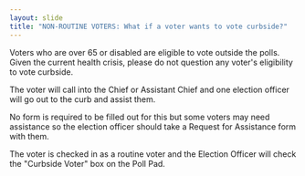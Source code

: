 ```yaml
---
layout: slide
title: "NON-ROUTINE VOTERS: What if a voter wants to vote curbside?"
---
```


Voters who are over 65 or disabled are eligible to vote outside the polls. Given the current health crisis, please do not question any voter&#39;s eligibility to vote curbside.

The voter will call into the Chief or Assistant Chief and one election officer will go out to the curb and assist them.

No form is required to be filled out for this but some voters may need assistance so the election officer should take a Request for Assistance form with them.

The voter is checked in as a routine voter and the Election Officer will check the &quot;Curbside Voter&quot; box on the Poll Pad.